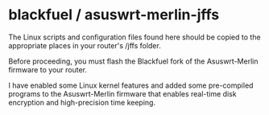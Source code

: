 blackfuel / asuswrt-merlin-jffs
===============================

The Linux scripts and configuration files found here should be copied to the appropriate places in your router's /jffs folder.

Before proceeding, you must flash the Blackfuel fork of the Asuswrt-Merlin firmware to your router.  

I have enabled some Linux kernel features and added some pre-compiled programs to the Asuswrt-Merlin firmware that enables real-time disk encryption and high-precision time keeping.
